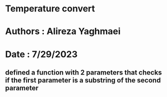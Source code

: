# Temperature convert

# Authors : Alireza Yaghmaei
# Date : 7/29/2023

## defined a function with 2 parameters that checks if the first parameter is a substring of the second parameter

